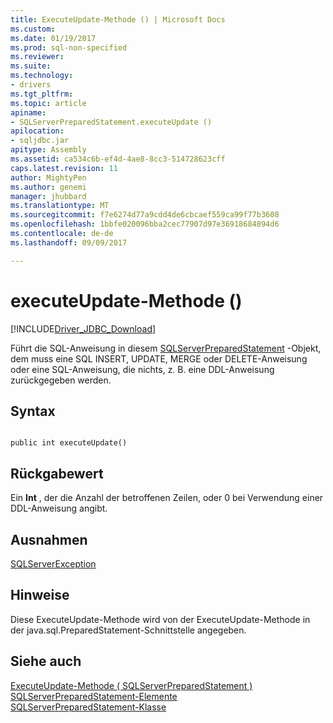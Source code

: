 ```yaml
---
title: ExecuteUpdate-Methode () | Microsoft Docs
ms.custom: 
ms.date: 01/19/2017
ms.prod: sql-non-specified
ms.reviewer: 
ms.suite: 
ms.technology:
- drivers
ms.tgt_pltfrm: 
ms.topic: article
apiname:
- SQLServerPreparedStatement.executeUpdate ()
apilocation:
- sqljdbc.jar
apitype: Assembly
ms.assetid: ca534c6b-ef4d-4ae8-8cc3-514728623cff
caps.latest.revision: 11
author: MightyPen
ms.author: genemi
manager: jhubbard
ms.translationtype: MT
ms.sourcegitcommit: f7e6274d77a9cdd4de6cbcaef559ca99f77b3608
ms.openlocfilehash: 1bbfe020096bba2cec77907d97e36918684894d6
ms.contentlocale: de-de
ms.lasthandoff: 09/09/2017

---
```

# <a name="executeupdate-method-"></a>executeUpdate-Methode ()
[!INCLUDE[Driver_JDBC_Download](../../../includes/driver_jdbc_download.md)]

  Führt die SQL-Anweisung in diesem [SQLServerPreparedStatement](../../../connect/jdbc/reference/sqlserverpreparedstatement-class.md) -Objekt, dem muss eine SQL INSERT, UPDATE, MERGE oder DELETE-Anweisung oder eine SQL-Anweisung, die nichts, z. B. eine DDL-Anweisung zurückgegeben werden.  
  
## <a name="syntax"></a>Syntax  
  
```  
  
public int executeUpdate()  
```  
  
## <a name="return-value"></a>Rückgabewert  
 Ein **Int** , der die Anzahl der betroffenen Zeilen, oder 0 bei Verwendung einer DDL-Anweisung angibt.  
  
## <a name="exceptions"></a>Ausnahmen  
 [SQLServerException](../../../connect/jdbc/reference/sqlserverexception-class.md)  
  
## <a name="remarks"></a>Hinweise  
 Diese ExecuteUpdate-Methode wird von der ExecuteUpdate-Methode in der java.sql.PreparedStatement-Schnittstelle angegeben.  
  
## <a name="see-also"></a>Siehe auch  
 [ExecuteUpdate-Methode &#40; SQLServerPreparedStatement &#41;](../../../connect/jdbc/reference/executeupdate-method-sqlserverpreparedstatement.md)   
 [SQLServerPreparedStatement-Elemente](../../../connect/jdbc/reference/sqlserverpreparedstatement-members.md)   
 [SQLServerPreparedStatement-Klasse](../../../connect/jdbc/reference/sqlserverpreparedstatement-class.md)  
  
  
